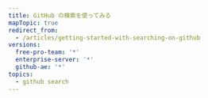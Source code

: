 ```yaml
---
title: GitHub の検索を使ってみる
mapTopic: true
redirect_from:
  - /articles/getting-started-with-searching-on-github
versions:
  free-pro-team: '*'
  enterprise-server: '*'
  github-ae: '*'
topics:
  - github search
---
```


